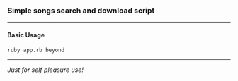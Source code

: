 ### Simple songs search and download script
---
#### Basic Usage
```
ruby app.rb beyond
```
---
*Just for self pleasure use!*
